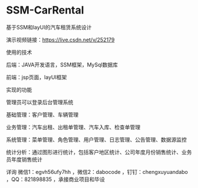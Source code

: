 # SSM-CarRental
基于SSM和layUI的汽车租赁系统设计

演示视频链接：https://live.csdn.net/v/252179

使用的技术

后端：JAVA开发语言，SSM框架，MySql数据库

前端：jsp页面，layUI框架

实现的功能

管理员可以登录后台管理系统

基础管理：客户管理、车辆管理

业务管理：汽车出租、出租单管理、汽车入库、检查单管理

系统管理：菜单管理、角色管理、用户管理、日志管理、公告管理、数据源监控

统计分析：通过图形进行统计，包括客户地区统计、公司年度月份销售统计、业务员年度销售统计

详询 微信1：egvh56ufy7hh ，微信2：dabocode ，钉钉：chengxuyuandabo ，QQ：821898835 ，承接商业项目和毕设
